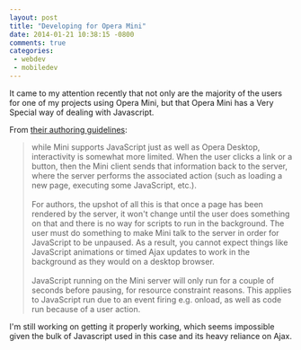 ```yaml
---
layout: post
title: "Developing for Opera Mini"
date: 2014-01-21 10:38:15 -0800
comments: true
categories: 
 - webdev
 - mobiledev
---
```


It came to my attention recently that not only are the majority of the users for one of my projects using Opera Mini, but that Opera Mini has a Very Special way of dealing with Javascript.

From <a href="http://dev.opera.com/articles/view/opera-mini-web-content-authoring-guidelines/#javascript">their authoring guidelines</a>:

<blockquote>
while Mini supports JavaScript just as well as Opera Desktop, interactivity is somewhat more limited. When the user clicks a link or a button, then the Mini client sends that information back to the server, where the server performs the associated action (such as loading a new page, executing some JavaScript, etc.).
<br/><br/>
For authors, the upshot of all this is that once a page has been rendered by the server, it won't change until the user does something on that and there is no way for scripts to run in the background. The user must do something to make Mini talk to the server in order for JavaScript to be unpaused. As a result, you cannot expect things like JavaScript animations or timed Ajax updates to work in the background as they would on a desktop browser.
<br/><br/>
JavaScript running on the Mini server will only run for a couple of seconds before pausing, for resource constraint reasons. This applies to JavaScript run due to an event firing e.g. onload, as well as code run because of a user action.</blockquote>

I'm still working on getting it properly working, which seems impossible given the bulk of Javascript used in this case and its heavy reliance on Ajax.
